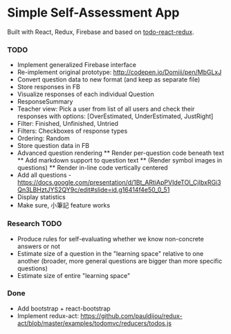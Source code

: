 # Simple Self-Assessment App
Built with React, Redux, Firebase and based on [todo-react-redux](https://github.com/r-park/todo-react-redux).


### TODO
* Implement generalized Firebase interface
* Re-implement original prototype: http://codepen.io/Domiii/pen/MbGLxJ
* Convert question data to new format (and keep as separate file)
* Store responses in FB
* Visualize responses of each individual Question
* ResponseSummary
* Teacher view: Pick a user from list of all users and check their responses with options: [OverEstimated, UnderEstimated, JustRight]
* Filter: Finished, Unfinished, Untried
* Filters: Checkboxes of response types
* Ordering: Random
* Store question data in FB
* Advanced question rendering
** Render per-question code beneath text
** Add markdown support to question text
** (Render symbol images in questions)
** Render in-line code vertically centered
* Add all questions - https://docs.google.com/presentation/d/1Bt_ARtiApPVIdeTOl_CjIbxRGi3Qn3LBHztJYS2QY9c/edit#slide=id.g16414f4e50_0_51
* Display statistics
* Make sure, 小筆記 feature works

### Research TODO
* Produce rules for self-evaluating whether we know non-concrete answers or not
* Estimate size of a question in the "learning space" relative to one another (broader, more general questions are bigger than more specific questions)
* Estimate size of entire "learning space"


### Done
* Add bootstrap + react-bootstrap
* Implement redux-act: https://github.com/pauldijou/redux-act/blob/master/examples/todomvc/reducers/todos.js
